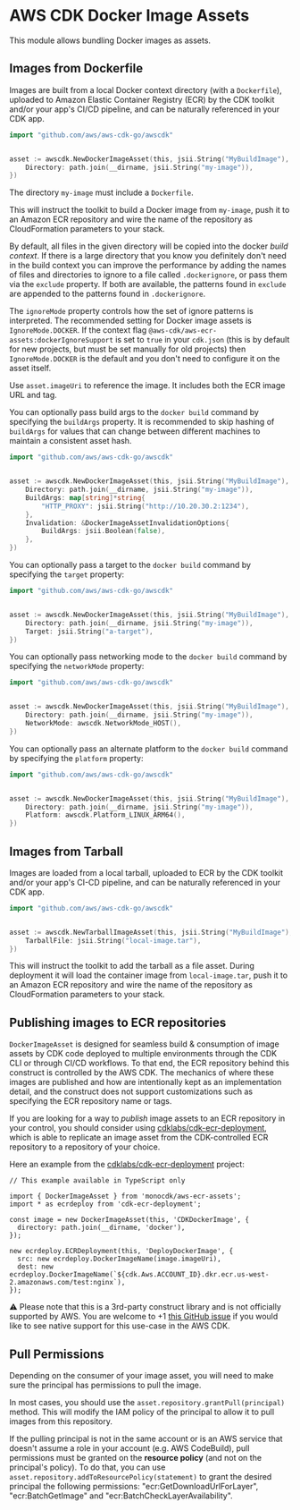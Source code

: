 # AWS CDK Docker Image Assets

This module allows bundling Docker images as assets.

## Images from Dockerfile

Images are built from a local Docker context directory (with a `Dockerfile`),
uploaded to Amazon Elastic Container Registry (ECR) by the CDK toolkit
and/or your app's CI/CD pipeline, and can be naturally referenced in your CDK app.

```go
import "github.com/aws/aws-cdk-go/awscdk"


asset := awscdk.NewDockerImageAsset(this, jsii.String("MyBuildImage"), &DockerImageAssetProps{
	Directory: path.join(__dirname, jsii.String("my-image")),
})
```

The directory `my-image` must include a `Dockerfile`.

This will instruct the toolkit to build a Docker image from `my-image`, push it
to an Amazon ECR repository and wire the name of the repository as CloudFormation
parameters to your stack.

By default, all files in the given directory will be copied into the docker
*build context*. If there is a large directory that you know you definitely
don't need in the build context you can improve the performance by adding the
names of files and directories to ignore to a file called `.dockerignore`, or
pass them via the `exclude` property. If both are available, the patterns
found in `exclude` are appended to the patterns found in `.dockerignore`.

The `ignoreMode` property controls how the set of ignore patterns is
interpreted. The recommended setting for Docker image assets is
`IgnoreMode.DOCKER`. If the context flag
`@aws-cdk/aws-ecr-assets:dockerIgnoreSupport` is set to `true` in your
`cdk.json` (this is by default for new projects, but must be set manually for
old projects) then `IgnoreMode.DOCKER` is the default and you don't need to
configure it on the asset itself.

Use `asset.imageUri` to reference the image. It includes both the ECR image URL
and tag.

You can optionally pass build args to the `docker build` command by specifying
the `buildArgs` property. It is recommended to skip hashing of `buildArgs` for
values that can change between different machines to maintain a consistent
asset hash.

```go
import "github.com/aws/aws-cdk-go/awscdk"


asset := awscdk.NewDockerImageAsset(this, jsii.String("MyBuildImage"), &DockerImageAssetProps{
	Directory: path.join(__dirname, jsii.String("my-image")),
	BuildArgs: map[string]*string{
		"HTTP_PROXY": jsii.String("http://10.20.30.2:1234"),
	},
	Invalidation: &DockerImageAssetInvalidationOptions{
		BuildArgs: jsii.Boolean(false),
	},
})
```

You can optionally pass a target to the `docker build` command by specifying
the `target` property:

```go
import "github.com/aws/aws-cdk-go/awscdk"


asset := awscdk.NewDockerImageAsset(this, jsii.String("MyBuildImage"), &DockerImageAssetProps{
	Directory: path.join(__dirname, jsii.String("my-image")),
	Target: jsii.String("a-target"),
})
```

You can optionally pass networking mode to the `docker build` command by specifying
the `networkMode` property:

```go
import "github.com/aws/aws-cdk-go/awscdk"


asset := awscdk.NewDockerImageAsset(this, jsii.String("MyBuildImage"), &DockerImageAssetProps{
	Directory: path.join(__dirname, jsii.String("my-image")),
	NetworkMode: awscdk.NetworkMode_HOST(),
})
```

You can optionally pass an alternate platform to the `docker build` command by specifying
the `platform` property:

```go
import "github.com/aws/aws-cdk-go/awscdk"


asset := awscdk.NewDockerImageAsset(this, jsii.String("MyBuildImage"), &DockerImageAssetProps{
	Directory: path.join(__dirname, jsii.String("my-image")),
	Platform: awscdk.Platform_LINUX_ARM64(),
})
```

## Images from Tarball

Images are loaded from a local tarball, uploaded to ECR by the CDK toolkit and/or your app's CI-CD pipeline, and can be
naturally referenced in your CDK app.

```go
import "github.com/aws/aws-cdk-go/awscdk"


asset := awscdk.NewTarballImageAsset(this, jsii.String("MyBuildImage"), &TarballImageAssetProps{
	TarballFile: jsii.String("local-image.tar"),
})
```

This will instruct the toolkit to add the tarball as a file asset. During deployment it will load the container image
from `local-image.tar`, push it to an Amazon ECR repository and wire the name of the repository as CloudFormation parameters
to your stack.

## Publishing images to ECR repositories

`DockerImageAsset` is designed for seamless build & consumption of image assets by CDK code deployed to multiple environments
through the CDK CLI or through CI/CD workflows. To that end, the ECR repository behind this construct is controlled by the AWS CDK.
The mechanics of where these images are published and how are intentionally kept as an implementation detail, and the construct
does not support customizations such as specifying the ECR repository name or tags.

If you are looking for a way to *publish* image assets to an ECR repository in your control, you should consider using
[cdklabs/cdk-ecr-deployment](https://github.com/cdklabs/cdk-ecr-deployment), which is able to replicate an image asset from the CDK-controlled ECR repository to a repository of
your choice.

Here an example from the [cdklabs/cdk-ecr-deployment](https://github.com/cdklabs/cdk-ecr-deployment) project:

```text
// This example available in TypeScript only

import { DockerImageAsset } from 'monocdk/aws-ecr-assets';
import * as ecrdeploy from 'cdk-ecr-deployment';

const image = new DockerImageAsset(this, 'CDKDockerImage', {
  directory: path.join(__dirname, 'docker'),
});

new ecrdeploy.ECRDeployment(this, 'DeployDockerImage', {
  src: new ecrdeploy.DockerImageName(image.imageUri),
  dest: new ecrdeploy.DockerImageName(`${cdk.Aws.ACCOUNT_ID}.dkr.ecr.us-west-2.amazonaws.com/test:nginx`),
});
```

⚠️ Please note that this is a 3rd-party construct library and is not officially supported by AWS.
You are welcome to +1 [this GitHub issue](https://github.com/aws/aws-cdk/issues/12597) if you would like to see
native support for this use-case in the AWS CDK.

## Pull Permissions

Depending on the consumer of your image asset, you will need to make sure
the principal has permissions to pull the image.

In most cases, you should use the `asset.repository.grantPull(principal)`
method. This will modify the IAM policy of the principal to allow it to
pull images from this repository.

If the pulling principal is not in the same account or is an AWS service that
doesn't assume a role in your account (e.g. AWS CodeBuild), pull permissions
must be granted on the **resource policy** (and not on the principal's policy).
To do that, you can use `asset.repository.addToResourcePolicy(statement)` to
grant the desired principal the following permissions: "ecr:GetDownloadUrlForLayer",
"ecr:BatchGetImage" and "ecr:BatchCheckLayerAvailability".
